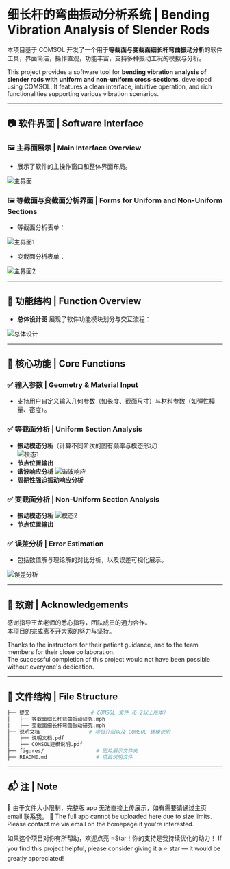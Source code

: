 # 细长杆的弯曲振动分析系统 | Bending Vibration Analysis of Slender Rods

本项目基于 COMSOL 开发了一个用于**等截面与变截面细长杆弯曲振动分析**的软件工具，界面简洁，操作直观，功能丰富，支持多种振动工况的模拟与分析。

This project provides a software tool for **bending vibration analysis of slender rods with uniform and non-uniform cross-sections**, developed using COMSOL. It features a clean interface, intuitive operation, and rich functionalities supporting various vibration scenarios.

---

## 📷 软件界面 | Software Interface

### 🖼️ 主界面展示 | Main Interface Overview

- 展示了软件的主操作窗口和整体界面布局。

![主界面](figures/主界面.png)

### 🖼️ 等截面与变截面分析界面 | Forms for Uniform and Non-Uniform Sections

- 等截面分析表单：

![主界面1](figures/主界面1.png)

- 变截面分析表单：

![主界面2](figures/主界面2.png)

---

## 🧩 功能结构 | Function Overview

- **总体设计图** 展现了软件功能模块划分与交互流程：

![总体设计](figures/总体设计.png)

---

## 🔧 核心功能 | Core Functions

### ✅ 输入参数 | Geometry & Material Input

- 支持用户自定义输入几何参数（如长度、截面尺寸）与材料参数（如弹性模量、密度）。

### ✅ 等截面分析 | Uniform Section Analysis

- **振动模态分析**（计算不同阶次的固有频率与模态形状）  
  ![模态1](figures/模态1.png)
- **节点位置输出**
- **谐波响应分析**
  ![谐波响应](figures/谐响应.png)
- **周期性强迫振动响应分析**

### ✅ 变截面分析 | Non-Uniform Section Analysis

- **振动模态分析**
  ![模态2](figures/模态2.png)
- **节点位置输出**

### ✅ 误差分析 | Error Estimation

- 包括数值解与理论解的对比分析，以及误差可视化展示。

![误差分析](figures/误差.png)

---

## 🙏 致谢 | Acknowledgements

感谢指导王龙老师的悉心指导，团队成员的通力合作。  
本项目的完成离不开大家的努力与坚持。

Thanks to the instructors for their patient guidance, and to the team members for their close collaboration.  
The successful completion of this project would not have been possible without everyone's dedication.

---

## 📁 文件结构 | File Structure
```bash
├── 提交                    # COMSOL 文件（6.2以上版本）
│   ├── 等截面细长杆弯曲振动研究.mph
│   ├── 变截面细长杆弯曲振动研究.mph
├── 说明文档                # 项目介绍以及 COMSOL 建模说明
│   ├── 说明文档.pdf
│   ├── COMSOL建模说明.pdf
├── figures/                 # 图片展示文件夹
├── README.md                # 项目说明文件
```
---

## 📬 注 | Note

📌 由于文件大小限制，完整版 app 无法直接上传展示，如有需要请通过主页 email 联系我。
📌 The full app cannot be uploaded here due to size limits. Please contact me via email on the homepage if you're interested.

如果这个项目对你有所帮助，欢迎点亮 ⭐Star！你的支持是我持续优化的动力！
If you find this project helpful, please consider giving it a ⭐ star — it would be greatly appreciated!
